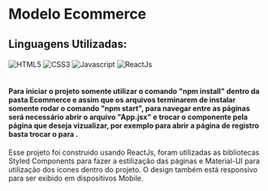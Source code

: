 # Modelo Ecommerce

## Linguagens Utilizadas:
<div style="display: inline_block">
  <img align="center" alt="HTML5" src="https://img.shields.io/badge/HTML5-E34F26?style=for-the-badge&logo=html5&logoColor=white" />
  <img align="center" alt="CSS3" src="https://img.shields.io/badge/CSS3-1572B6?style=for-the-badge&logo=css3&logoColor=white" />
  <img align="center" alt="Javascript" src="https://img.shields.io/badge/JavaScript-323330?style=for-the-badge&logo=javascript&logoColor=F7DF1E" />
  <img align="center" alt="ReactJs" src="https://img.shields.io/badge/React-20232A?style=for-the-badge&logo=react&logoColor=61DAFB" />
</div></br>

#### Para iniciar o projeto somente utilizar o comando "npm install" dentro da pasta Ecommerce e assim que os arquivos terminarem de instalar somente rodar o comando "npm start", para navegar entre as páginas será necessário abrir o arquivo "App.jsx" e trocar o componente <Home/> pela página que deseja vizualizar, por exemplo para abrir a página de registro basta trocar o <Home/> para <Register/>.

Esse projeto foi construido usando ReactJs, foram utilizadas as bibliotecas Styled Components para fazer a estilização das páginas e Material-UI para utilização dos icones dentro do projeto. O design também está responsivo para ser exibido em dispositivos Mobile.
